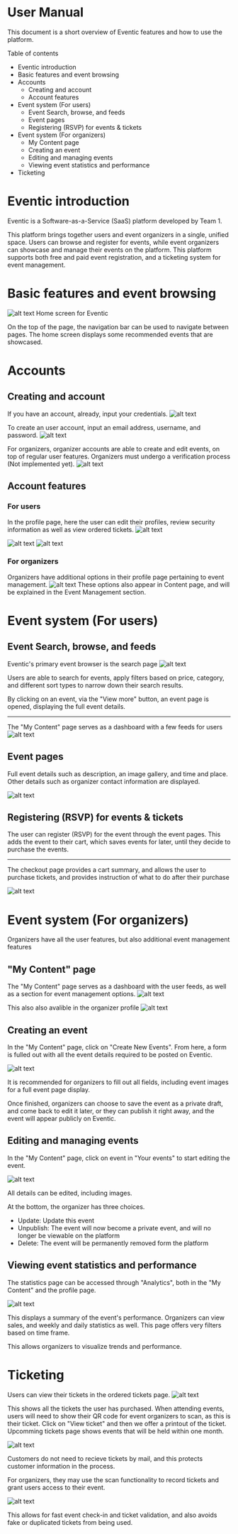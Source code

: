 # User Manual

This document is a short overview of Eventic features and how to use the platform.

Table of contents
- Eventic introduction
- Basic features and event browsing
- Accounts
    - Creating and account
    - Account features
- Event system (For users)
    - Event Search, browse, and feeds
    - Event pages
    - Registering (RSVP) for events & tickets
- Event system (For organizers)
    - My Content page
    - Creating an event
    - Editing and managing events
    - Viewing event statistics and performance
- Ticketing





# Eventic introduction

Eventic is a Software-as-a-Service (SaaS) platform developed by Team 1. 


This platform brings together users and event organizers in a single, unified space. Users can browse and register for events, while event organizers can showcase and manage their events on the platform. This platform supports both free and paid event registration, and a ticketing system for event management.



# Basic features and event browsing

![alt text](image.png)
Home screen for Eventic

On the top of the page, the navigation bar can be used to navigate between pages. The home screen displays some recommended events that are showcased.



# Accounts

## Creating and account

If you have an account, already, input your credentials.
![alt text](image-3.png)

To create an user account, input an email address, username, and password.
![alt text](image-1.png)


For organizers, organizer accounts are able to create and edit events, on top of regular user features. Organizers must undergo a verification process (Not implemented yet).
![alt text](image-2.png)

## Account features

### For users 
In the profile page, here the user can edit their profiles, review security information as well as view ordered tickets.
![alt text](image-4.png)

![alt text](image-6.png)
![alt text](image-7.png)


### For organizers

Organizers have additional options in their profile page pertaining to event management.
![alt text](image-5.png)
These options also appear in Content page, and will be explained in the Event Management section.



# Event system (For users)
## Event Search, browse, and feeds

Eventic's primary event browser is the search page
![alt text](image-8.png)

Users are able to search for events, apply filters based on price, category, and different sort types to narrow down their search results.

By clicking on an event, via the "View more" button, an event page is opened, displaying the full event details.


<hr/>

The "My Content" page serves as a dashboard with a few feeds for users 
![alt text](image-10.png)


## Event pages

Full event details such as description, an image gallery, and time and place. Other details such as organizer contact information are displayed.

![alt text](image-9.png)


## Registering (RSVP) for events & tickets
The user can register (RSVP) for the event through the event pages. This adds the event to their cart, which saves events for later, until they decide to purchase the events.


<hr/>
The checkout page provides a cart summary, and allows the user to purchase tickets, and provides instruction of what to do after their purchase

![alt text](image-11.png)



# Event system (For organizers)

Organizers have all the user features, but also additional event management features



## "My Content" page
The "My Content" page serves as a dashboard with the user feeds, as well as a section for event management options.
![alt text](image-12.png)

This also also avalible in the organizer profile 
![alt text](image-21.png)



## Creating an event

In the "My Content" page, click on "Create New Events". From here, a form is fulled out with all the event details required to be posted on Eventic.

![alt text](image-13.png)

It is recommended for organizers to fill out all fields, including event images for a full event page display.


Once finished, organizers can choose to save the event as a private draft, and come back to edit it later, or they can publish it right away, and the event will appear publicly on Eventic.


## Editing and managing events
In the "My Content" page, click on event in "Your events" to start editing the event.

![alt text](image-14.png)

All details can be edited, including images.


At the bottom, the organizer has three choices.
- Update: Update this event
- Unpublish: The event will now become a private event, and will no longer be viewable on the platform
- Delete: The event will be permanently removed form the platform





## Viewing event statistics and performance

The statistics page can be accessed through "Analytics", both in the "My Content" and the profile page.

![alt text](image-16.png)

This displays a summary of the event's performance. Organizers can view sales, and weekly and daily statistics as well. This page offers very filters based on time frame.

This allows organizers to visualize trends and performance.

# Ticketing 

Users can view their tickets in the ordered tickets page.
![alt text](image-17.png)

This shows all the tickets the user has purchased. When attending events, users will need to show their QR code for event organizers to scan, as this is their ticket. Click on "View ticket" and then we offer a printout of the ticket. Upcomming tickets page shows events that will be held within one month.

![alt text](image-18.png)

Customers do not need to recieve tickets by mail, and this protects customer information in the process.


For organizers, they may use the scan functionality to record tickets and grant users access to their event.

![alt text](image-20.png)

This allows for fast event check-in and ticket validation, and also avoids fake or duplicated tickets from being used.